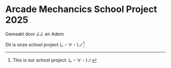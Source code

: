 # Arcade Mechancics School Project 2025

Gemaakt door J.J. en Adem

Dit is onze school project (。・∀・)ノ[^*]

[^*]: This is our school project. (。・∀・)ノ
